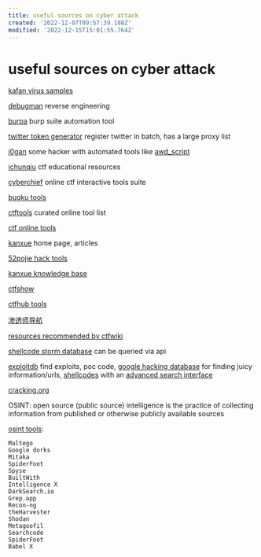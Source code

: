 ```yaml
---
title: useful sources on cyber attack
created: '2022-12-07T09:57:39.188Z'
modified: '2022-12-15T15:01:55.764Z'
---
```


# useful sources on cyber attack

[kafan virus samples](https://bbs.kafan.cn/forum-31-1.html)

[debugman](https://debugmen.dev/) reverse engineering

[burpa](https://github.com/tristanlatr/burpa) burp suite automation tool

[twitter token generator](https://github.com/James4Ever0/Twitter-Token-Gen) register twitter in batch, has a large proxy list

[i0gan](https://i0gan.github.io/) some hacker with automated tools like [awd_script](https://github.com/i0gan/awd_script/fork)

[ichunqiu](https://www.ichunqiu.com/) ctf educational resources

[cyberchief](https://gchq.github.io/CyberChef/) online ctf interactive tools suite

[bugku tools](http://tool.bugku.com/)

[ctftools](https://www.ctftools.com/) curated online tool list

[ctf online tools](http://www.hiencode.com/)

[kanxue](https://www.kanxue.com/) home page, articles

[52pojie hack tools](https://down.52pojie.cn/Tools/)

[kanxue knowledge base](https://www.kanxue.com/chm.htm)

[ctfshow](https://ctf.show/)

[ctfhub tools](https://www.ctfhub.com/#/tools)

[渗透师导航](https://www.shentoushi.top/)

[resources recommended by ctfwiki](https://ctf-wiki.org/introduction/resources/)

[shellcode storm database](http://shell-storm.org/shellcode/index.html) can be queried via api

[exploitdb](https://www.exploit-db.com/) find exploits, poc code, [google hacking database](https://www.exploit-db.com/google-hacking-database) for finding juicy information/urls, [shellcodes](https://www.exploit-db.com/shellcodes) with an [advanced search interface](https://www.exploit-db.com/search)

[cracking.org](https://cracking.org/)

OSINT: open source (public source) intelligence is the practice of collecting information from published or otherwise publicly available sources

[osint tools](https://www.csoonline.com/article/3445357/what-is-osint-top-open-source-intelligence-tools.html):
```
Maltego
Google dorks
Mitaka
SpiderFoot
Spyse
BuiltWith
Intelligence X
DarkSearch.io
Grep.app
Recon-ng
theHarvester
Shodan
Metagoofil
Searchcode
SpiderFoot
Babel X
```
